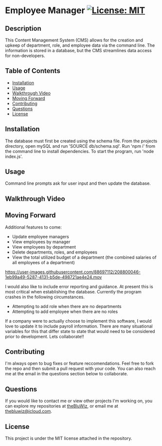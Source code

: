 
  # Employee Manager [![License: MIT](https://img.shields.io/badge/License-MIT-yellow.svg)](https://opensource.org/licenses/MIT)
  ## Description
  This Content Management System (CMS) allows for the creation and upkeep of department, role, and employee data via the command line. The information is stored in a database, but the CMS streamlines data access for non-developers.
  ## Table of Contents
  - [Installation](#Installation)
  - [Usage](#Usage)
  - [Walkthrough Video](#WalkthroughVideo)
  - [Moving Forward](#MovingForward)
  - [Contributing](#Contributing)
  - [Questions](#Questions)
  - [License](#License)
  ## Installation
  The database must first be created using the schema file. From the projects directory, open mySQL and run 'SOURCE db/schema.sql'. Run 'npm i' from the command line to install dependencies. To start the program, run 'node index.js'.
  ## Usage
  Command line prompts ask for user input and then update the database.
  ## Walkthrough Video

  ## Moving Forward
  Additional features to come:
  - Update employee managers
  - View employees by manager
  - View employees by department
  - Delete departments, roles, and employees
  - View the total utilized budget of a department (the combined salaries of all employees of a department)


https://user-images.githubusercontent.com/88697112/208800046-1eb99a49-5287-4131-b5de-498721ae4e24.mov


  I would also like to include error reporting and guidance. At present this is most critical when establishing the database. Currently the program crashes in the following circumstances.
  - Attempting to add role when there are no departments
  - Attempting to add employee when there are no roles

  If a company were to actually choose to implement this software, I would love to update it to include payroll information. There are many situational variables for this that differ state to state that would need to be considered prior to development. Lets collaborate!!
  ## Contributing
  I'm always open to bug fixes or feature reccomendations. Feel free to fork the repo and then submit a pull request with your code. You can also reach me at the email in the questions section below to collaborate.
  ## Questions
  If you would like to contact me or view other projects I'm working on, you can explore my repositories at [theBluWiz](https://github.com/theBluWiz), or email me at thebluwiz@icloud.com.
  ## License
  This project is under the MIT license attached in the repository.

